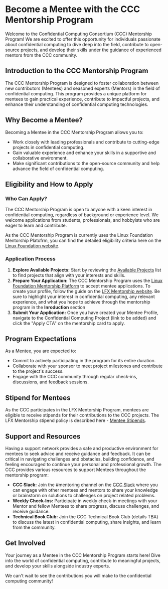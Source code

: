 # Become a Mentee with the CCC Mentorship Program

Welcome to the Confidential Computing Consortium (CCC) Mentorship Program! We are excited to offer this opportunity for individuals passionate about confidential computing to dive deep into the field, contribute to open-source projects, and develop their skills under the guidance of experienced mentors from the CCC community.

## Introduction to the CCC Mentorship Program

The CCC Mentorship Program is designed to foster collaboration between new contributors (Mentees) and seasoned experts (Mentors) in the field of confidential computing. This program provides a unique platform for mentees to gain practical experience, contribute to impactful projects, and enhance their understanding of confidential computing technologies.

## Why Become a Mentee?

Becoming a Mentee in the CCC Mentorship Program allows you to:

- Work closely with leading professionals and contribute to cutting-edge projects in confidential computing.
- Gain valuable experience and enhance your skills in a supportive and collaborative environment.
- Make significant contributions to the open-source community and help advance the field of confidential computing.

## Eligibility and How to Apply

### Who Can Apply?

The CCC Mentorship Program is open to anyone with a keen interest in confidential computing, regardless of background or experience level. We welcome applications from students, professionals, and hobbyists who are eager to learn and contribute.

As the CCC Mentorship Program is currently uses the Linux Foundation Mentorship Platofrm, you can find the detailed eligibility criteria here on the [Linux Foundation website](https://docs.linuxfoundation.org/lfx/mentorship/mentee-guide/am-i-eligible).

### Application Process

1. **Explore Available Projects:** Start by reviewing the [Available Projects](/PROJECTS.md) list to find projects that align with your interests and skills.
2. **Prepare Your Application:** The CCC Mentorship Program uses the [Linux Foundation Mentorship Platform](https://mentorship.lfx.linuxfoundation.org/#projects_all) to accept mentee applications. To create your profile, follow the guide on the [LFX Mentorship website](https://docs.linuxfoundation.org/lfx/mentorship/mentees/create-a-mentee-profile). Be sure to highlight your interest in confidential computing, any relevant experience, and what you hope to achieve through the mentorship program in the **Inroduction** section
3. **Submit Your Application:** Once you have created your Mentee Profile, navigate to the Confidential Computing Project (link to be added) and click the "Apply CTA" on the mentorship card to apply.

## Program Expectations

As a Mentee, you are expected to:

- Commit to actively participating in the program for its entire duration.
- Collaborate with your sponsor to meet project milestones and contribute to the project's success.
- Engage with the CCC community through regular check-ins, discussions, and feedback sessions.

## Stipend for Mentees

As the CCC participates in the LFX Mentorship Program, mentees are eligible to receive stipends for their contributions to the CCC projects.
The LFX Mentorship stipend policy is described here - [Mentee Stipends](https://docs.linuxfoundation.org/lfx/mentorship/mentee-stipends).

## Support and Resources

Having a support network provides a safe and productive environment for mentees to seek advice and receive guidance and feedback. It can be critical in navigating challenges and obstacles, building confidence, and feeling encouraged to continue your personal and professional growth. The CCC provides various resources to support Mentees throughout the mentorship program:

- **CCC Slack:** Join the #mentoring channel on the [CCC Slack](confidentialcomputing.slack.com) where you can engage with other mentees and mentors to share your knowledge or brainstorm on solutions to challenges on project related problems.
- **Weekly Check-Ins:** Participate in weekly check-in meetings with your Mentor and fellow Mentees to share progress, discuss challenges, and receive guidance.
- **Technical Book Club:** Join the CCC Technical Book Club (details TBA) to discuss the latest in confidential computing, share insights, and learn from the community.

## Get Involved

Your journey as a Mentee in the CCC Mentorship Program starts here! Dive into the world of confidential computing, contribute to meaningful projects, and develop your skills alongside industry experts.

We can't wait to see the contributions you will make to the confidential computing community!
